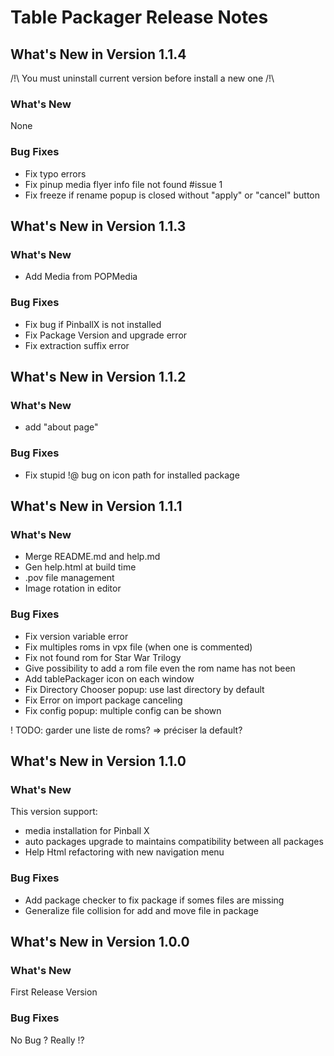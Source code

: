 # Table Packager Release Notes
## What's New in Version 1.1.4

/!\ You must uninstall current version before install a new one /!\
### What's New
None 

### Bug Fixes

- Fix typo errors
- Fix pinup media flyer info file not found #issue 1
- Fix freeze if rename popup is closed without "apply" or "cancel" button

## What's New in Version 1.1.3


### What's New
- Add Media from POPMedia 

### Bug Fixes

- Fix bug if PinballX is not installed
- Fix Package Version and upgrade error
- Fix extraction suffix error

## What's New in Version 1.1.2

### What's New
- add "about page"

### Bug Fixes
- Fix stupid !@ bug on icon path for installed package

## What's New in Version 1.1.1

### What's New
- Merge README.md and help.md
- Gen help.html at build time
- .pov file management
- Image rotation in editor


### Bug Fixes
- Fix version variable error
- Fix multiples roms in vpx file (when one is commented)
- Fix not found rom for Star War Trilogy
- Give possibility to add a rom file even the rom name has not been 
- Add tablePackager icon on each window
- Fix Directory Chooser popup: use last directory by default
- Fix Error on import package canceling
- Fix config popup: multiple config can be shown

! TODO: garder une liste de roms? => préciser la default?


## What's New in Version 1.1.0
### What's New
This version support:
- media installation for Pinball X
- auto packages upgrade to maintains compatibility between all packages
- Help Html refactoring with new navigation menu

### Bug Fixes
- Add package checker to fix package if somes files are missing
- Generalize file collision for add and move file in package

## What's New in Version 1.0.0

### What's New
First Release Version

### Bug Fixes
No Bug ? Really !?